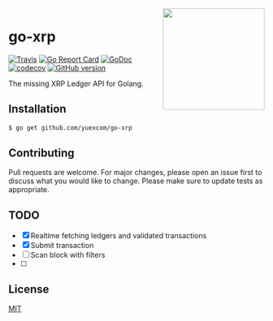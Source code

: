 <img align="right" width="200" src="https://s2.coinmarketcap.com/static/img/coins/200x200/52.png" />

# go-xrp

[![Travis](https://img.shields.io/travis/yuexcom/go-xrp.svg)](https://travis-ci.org/yuexcom/go-xrp)
[![Go Report Card](https://goreportcard.com/badge/github.com/yuexcom/go-xrp)](https://goreportcard.com/report/github.com/yuexcom/go-xrp)
[![GoDoc](https://img.shields.io/badge/godoc-reference-blue.svg)](http://godoc.org/github.com/yuexcom/go-xrp)
[![codecov](https://codecov.io/gh/yuexcom/go-xrp/branch/master/graph/badge.svg)](https://codecov.io/gh/yuexcom/go-xrp)
[![GitHub version](https://badge.fury.io/gh/yuexcom%2Fgo-xrp.svg)](https://github.com/yuexcom/go-xrp/releases)

The missing XRP Ledger API for Golang.

## Installation

```bash
$ go get github.com/yuexcom/go-xrp
```

## Contributing
Pull requests are welcome. For major changes, please open an issue first to discuss what you would like to change.
Please make sure to update tests as appropriate.

## TODO

- [x] Realtime fetching ledgers and validated transactions
- [x] Submit transaction
- [ ] Scan block with filters
- [ ] 

## License
[MIT](https://choosealicense.com/licenses/mit/)